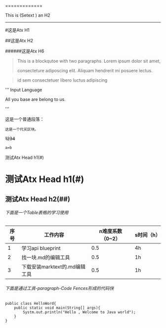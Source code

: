 ============= 

This is (Setext ) an H2 

---

#这是Atx H1

##这是Atx H2

######这是Atx H6

> This is a blockqutoe with two paragraphs. Lorem ipsum dolor sit amet,
> 
> consecteture adiposcing elit. Aliquam hendrerit mi posuere lectus.

>

> id sem consectetuer libero luctus adipiscing

''' Input Language

All you base are belong to us.

'''

这是一个普通段落：

    这是一个代买区块。

 ~~1234~~

`a=b`

测试Atx Head h1(#)

# 测试Atx Head h1(#)

## 测试Atx Head  h2(##)

###### 下面是一个Table表格的学习使用

| 序号  | 工作内容                 | n难度系数（0~2） | s时间（h） |
| --- | -------------------- | ---------- | ------ |
| 1   | 学习api blueprint      | 0.5        | 4h     |
| 2   | 找一块.md的编辑工具          | 0.5        | 1h     |
| 3   | 下载安装marktext的.md编辑工具 | 0.5        | 1h     |

###### 下面是通过工具-paragraph-Code Fences形成的代码快

```
public class HelloWord{
    public static void main(String[] args){
        Systm.out.println("Hello , Welcome to Java world");
    }
}
```


